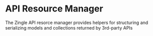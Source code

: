 # API Resource Manager
The Zingle API resorce manager provides helpers for structuring and serializing models and collections returned by 3rd-party APIs
